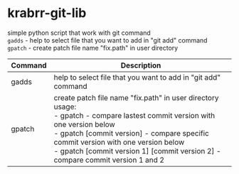 # krabrr-git-lib
simple python script that work with git command <br/>
`gadds` - help to select file that you want to add in "git add" command <br/>
`gpatch` - create patch file name "fix.path" in user directory <br/>

| Command | Description |
| --- | --- |
| gadds | help to select file that you want to add in "git add" command |
| gpatch | create patch file name "fix.path" in user directory <br/> usage: <br/> - gpatch - compare lastest commit version with one version below<br/>- gpatch [commit version] - compare specific commit version with one version below<br/>- gpatch [commit version 1] [commit version 2] - compare commit version 1 and 2|

